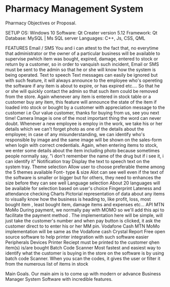 # Pharmacy Management System

Pharmacy Objectives or Proposal.

SETUP
OS: Windows 10
Software: Qt Creater version 5.12
Framework: Qt
Database: MySQL | Ms SQL server
Languages: C++, Js, CSS, QML

FEATURES
Email / SMS
You and i can attest to the fact that, no everytime that administrator or the owner of a particular business will be available to supervise pwhich item was bought, expired, damage, entered to stock or return by a customer, so in order to vanquish such incident, Email or SMS must be sent to the admin so that he or she will know how the system is being operated.
Text to speech
Text messages can easily be ignored but with such feature, it will always announce to the employee who's opereting the software if any item is about to expire, or has expired etc…. So that he or she will quickly contact the admin so that such item could be removed from the store. Again whenever any item is entered in stock table or a customer buy any item, this feature will announce the state of the item if loaded into stock or bought by a customer with appreciation message to the customer i.e Our value customer, thanks for buying from us, see you next time!
Camera
Image is one of the most important thing the word can never doubt.
Whenever a new employee is employ in the work, we take his or her details which we can't forget photo as one of the details about the employee; in case of any misunderstanding, we can identify who's responsible by image and the same image will be shown on the sales-form when login with correct credentials. Again, when entering items to stock, we enter some details about the item including photo because sometimes people normally say, "i don't remember the name of the drug but if i see it, i can identify it"
Notification tray
Display the text to speech text on the system tray.
Theme selection
Allow user to choose preferable theme among the 5 themes available
Font- type & size
Alot can see well even if the text of the software is smaller or bigger but for others, they need to enhances the size before they can see well
Language selection
About 20 languages will be available for selection based on user's choice
Fingerprint
Lateness and attendance checking
Charts
Pictorial representation of data about any items to visually know how the business is heading to, like profit, loss, most bought item , least bought item, damage items and expenses etc…
API
MTN MoMo
During payment, we normally pay with MOMO so we'll add this api to facilitate the payment method .
The implementation here will be simple, will just take the customer's number and when pay button is clicked, it ask the customer direct to to enter his or her MM pin.
Vodafone Cash
MTN MoMo implementation will be same as the Vodafone cash
Crystal Report
Free open source software to help printer integration with such software easier
Peripherals Devices
Printer
Reciept must be printed to the customer qhen item(s) is/are bought
Batch Code Scanner
Most fastest and easiest way to identify what the customer is buying in the store on the software is by using batch code Scanner.
When you scan the codes, it gives the user or filter it from the numerous list of items in stock

Main Goals.
Our main aim is to come up with modern or advance Business Manager System Software with incredible features.


